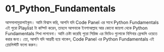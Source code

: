 # 01_Python_Fundamentals
আসসালামুয়ালাইকুম। আমি বিশ্বাস করি, আপনি যদি Code Panel এর সাথে Python Fundamentals এই পুরো Playlist টা কম্পিট করেন, তাহলে আপনাকে ইনশাআল্লাহ আর কোনো জায়গা থেকে Python Fundamentals শিখা লাগবেনা। আমি চেষ্টা করেছি পুরো সিরিজ এর ভিডিও গুলোকে বিগিনার ফ্রেন্ডলি ওয়েতে করার জন্য। তো, আপনি যদি আগ্রহী হয়ে থাকেন, Code Panel এর Python Fundamentals এই প্লেয়লিস্টটি ফলো করুন।
